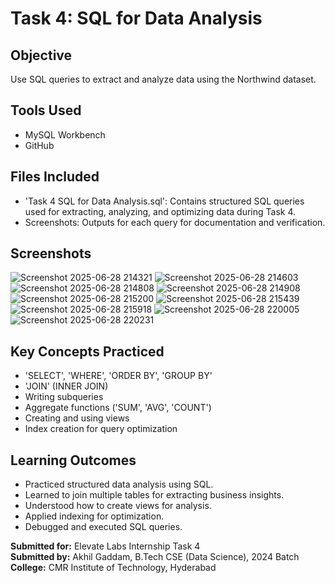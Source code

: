 # Task 4: SQL for Data Analysis

## Objective
Use SQL queries to extract and analyze data using the Northwind dataset.

## Tools Used
- MySQL Workbench
- GitHub

## Files Included
- 'Task 4 SQL for Data Analysis.sql': Contains structured SQL queries used for extracting, analyzing, and optimizing data during Task 4.
- Screenshots: Outputs for each query for documentation and verification.

## Screenshots

![Screenshot 2025-06-28 214321](https://github.com/user-attachments/assets/5eea0db4-3b82-4f71-83a4-d9e429f45258)
![Screenshot 2025-06-28 214603](https://github.com/user-attachments/assets/273d9072-8f7e-4487-b8ff-540a3afc9b4d)
![Screenshot 2025-06-28 214808](https://github.com/user-attachments/assets/530e0f0f-a59c-454c-9ce3-31cb39e03c03)
![Screenshot 2025-06-28 214908](https://github.com/user-attachments/assets/81ce8edd-4e34-482b-b292-250b6cbf2ec9)
![Screenshot 2025-06-28 215200](https://github.com/user-attachments/assets/3b7f9975-6bc9-4fb3-b405-3442f89945c0)
![Screenshot 2025-06-28 215439](https://github.com/user-attachments/assets/acb4254c-ff2c-4470-9e4d-0b20c92cccb0)
![Screenshot 2025-06-28 215918](https://github.com/user-attachments/assets/6aef68d1-f975-4f74-9942-dc4530199d78)
![Screenshot 2025-06-28 220005](https://github.com/user-attachments/assets/50af36d5-92e3-4a71-bd13-f075fc5fc508)
![Screenshot 2025-06-28 220231](https://github.com/user-attachments/assets/959773c1-2c7b-417e-9423-ff06dd3913a1)



## Key Concepts Practiced
- 'SELECT', 'WHERE', 'ORDER BY', 'GROUP BY'
- 'JOIN' (INNER JOIN)
- Writing subqueries
- Aggregate functions ('SUM', 'AVG', 'COUNT')
- Creating and using views
- Index creation for query optimization

## Learning Outcomes
- Practiced structured data analysis using SQL.
- Learned to join multiple tables for extracting business insights.
- Understood how to create views for analysis.
- Applied indexing for optimization.
- Debugged and executed SQL queries.


**Submitted for:** Elevate Labs Internship Task 4  \
**Submitted by:** Akhil Gaddam, B.Tech CSE (Data Science), 2024 Batch  \
**College:** CMR Institute of Technology, Hyderabad
